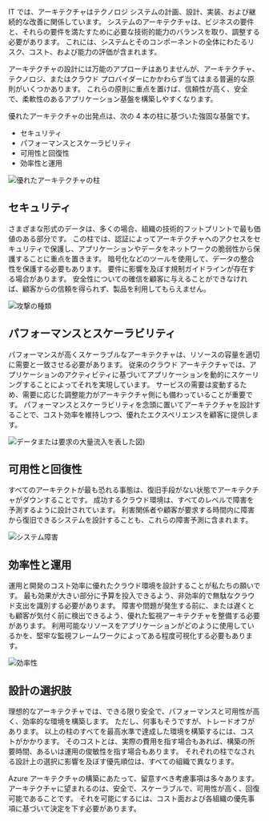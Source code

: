 IT では、アーキテクチャはテクノロジ システムの計画、設計、実装、および継続的な改善に関係しています。 システムのアーキテクチャは、ビジネスの要件と、それらの要件を満たすために必要な技術的能力のバランスを取り、調整する必要があります。 これには、システムとそのコンポーネントの全体にわたるリスク、コスト、および能力の評価が含まれます。

アーキテクチャの設計には万能のアプローチはありませんが、アーキテクチャ、テクノロジ、またはクラウド プロバイダーにかかわらず当てはまる普遍的な原則がいくつかあります。 これらの原則に重点を置けば、信頼性が高く、安全で、柔軟性のあるアプリケーション基盤を構築しやすくなります。

優れたアーキテクチャの出発点は、次の 4 本の柱に基づいた強固な基盤です。

* セキュリティ
* パフォーマンスとスケーラビリティ
* 可用性と回復性
* 効率性と運用

![優れたアーキテクチャの柱](../media-draft/pillars.png)

## <a name="security"></a>セキュリティ

さまざまな形式のデータは、多くの場合、組織の技術的フットプリントで最も価値のある部分です。 この柱では、認証によってアーキテクチャへのアクセスをセキュリティで保護し、アプリケーションやデータをネットワークの脆弱性から保護することに重点を置きます。 暗号化などのツールを使用して、データの整合性を保護する必要もあります。 要件に影響を及ぼす規制ガイドラインが存在する場合があります。 安全性についての確信を顧客に与えることができなければ、顧客からの信頼を得られず、製品を利用してもらえません。

![攻撃の種類](../media-draft/security.png)

## <a name="performance-and-scalability"></a>パフォーマンスとスケーラビリティ

パフォーマンスが高くスケーラブルなアーキテクチャは、リソースの容量を適切に需要と一致させる必要があります。 従来のクラウド アーキテクチャでは、アプリケーションのアクティビティに基づいてアプリケーションを動的にスケーリングすることによってそれを実現しています。 サービスの需要は変動するため、需要に応じた調整能力がアーキテクチャ側にも備わっていることが重要です。 パフォーマンスとスケーラビリティを念頭に置いてアーキテクチャを設計することで、コスト効率を維持しつつ、優れたエクスペリエンスを顧客に提供します。

![データまたは要求の大量流入を表した図](../media-draft/performance-demand.png))

## <a name="availability-and-recoverability"></a>可用性と回復性

すべてのアーキテクトが最も恐れる事態は、復旧手段がない状態でアーキテクチャがダウンすることです。 成功するクラウド環境は、すべてのレベルで障害を予測するように設計されています。 利害関係者や顧客が要求する時間内に障害から復旧できるシステムを設計することも、これらの障害予測に含まれます。

![システム障害](../media-draft/system-failure.png)

## <a name="efficiency-and-operations"></a>効率性と運用

運用と開発のコスト効率に優れたクラウド環境を設計することが私たちの願いです。 最も効果が大きい部分に予算を投入できるよう、非効率的で無駄なクラウド支出を識別する必要があります。 障害や問題が発生する前に、または遅くとも顧客が気付く前に検出できるよう、優れた監視アーキテクチャを整備する必要があります。 利用可能なリソースをアプリケーションがどのように使用しているかを、堅牢な監視フレームワークによってある程度可視化する必要もあります。

![効率性](../media-draft/efficiency.png)

## <a name="design-choices"></a>設計の選択肢

理想的なアーキテクチャでは、できる限り安全で、パフォーマンスと可用性が高く、効率的な環境を構築します。 ただし、何事もそうですが、トレードオフがあります。 以上の柱のすべてを最高水準で達成した環境を構築するには、コストがかかります。 そのコストとは、実際の費用を指す場合もあれば、構築の所要時間、あるいは運用の俊敏性を指す場合もあります。 それぞれの柱でなされる設計上の選択に影響を及ぼす優先順位は、すべての組織で異なります。

Azure アーキテクチャの構築にあたって、留意すべき考慮事項は多々あります。 アーキテクチャに望まれるのは、安全で、スケーラブルで、可用性が高く、回復可能であることです。 それを可能にするには、コスト面および各組織の優先事項に基づいて決定を下す必要があります。
